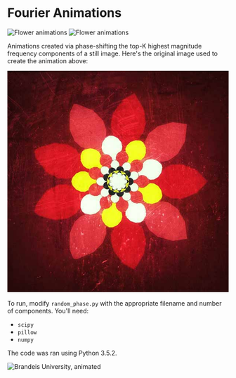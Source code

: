 # Fourier Animations

![Flower animations](https://github.com/RyanMarcus/fourier_animations/blob/master/output/smooth_flower.gif?raw=true) ![Flower animations](https://github.com/RyanMarcus/fourier_animations/blob/master/output/top500_flower.gif?raw=true)

Animations created via phase-shifting the top-K highest magnitude frequency components of a still image. Here's the original image used to create the animation above:

![Original flower](https://github.com/RyanMarcus/fourier_animations/blob/master/flower.jpg?raw=true)

To run, modify `random_phase.py` with the appropriate filename and number of components. You'll need:

* `scipy`
* `pillow`
* `numpy`

The code was ran using Python 3.5.2.

![Brandeis University, animated](https://github.com/RyanMarcus/fourier_animations/blob/master/output/brandeis.gif?raw=true)
